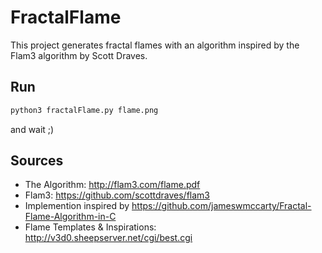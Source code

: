 # FractalFlame
This project generates fractal flames with an algorithm inspired by the Flam3 algorithm by Scott Draves.

## Run
```python
python3 fractalFlame.py flame.png
```
and wait ;)

## Sources
- The Algorithm: http://flam3.com/flame.pdf
- Flam3: https://github.com/scottdraves/flam3
- Implemention inspired by https://github.com/jameswmccarty/Fractal-Flame-Algorithm-in-C
- Flame Templates & Inspirations: http://v3d0.sheepserver.net/cgi/best.cgi

